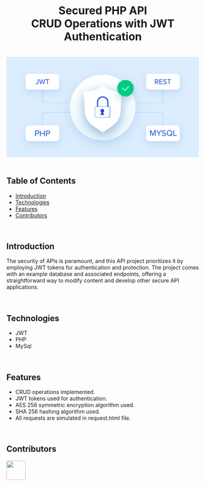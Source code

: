 
<h1 align="center">Secured PHP API <br> CRUD Operations with JWT Authentication</h1>
<br>

<div align="center">
    <img width=750 src="/src/img/banner.png">
</div>

<br/>

## Table of Contents

- [Introduction](#introduction)
- [Technologies](#technologies)
- [Features](#features)
- [Contributors](#contributors)

<br/>

## Introduction
The security of APIs is paramount, and this API project prioritizes it by employing JWT tokens for authentication and protection. The project comes with an example database and associated endpoints, offering a straightforward way to modify content and develop other secure API applications. 

<br/>

## Technologies

* JWT
* PHP
* MySql

<br/>

## Features

* CRUD operations implemented.
* JWT tokens used for authentication.
* AES 256 symmetric encryption algorithm used.
* SHA 256 hashing algorithm used.
* All requests are simulated in request.html file.

<br/>

## Contributors

<a href="https://github.com/ahmettoguz" target="_blank"><img width=50 height=50 src="https://avatars.githubusercontent.com/u/101711642?v=4"></a>



